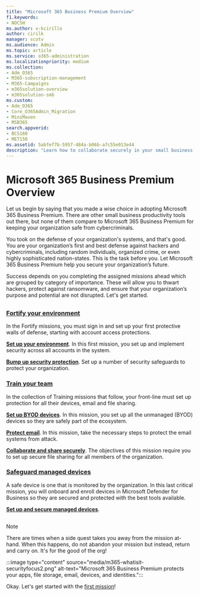```yaml
---
title: "Microsoft 365 Business Premium Overview"
f1.keywords:
- NOCSH
ms.author: v-kcirillo
author: cirilk
manager: scotv
ms.audience: Admin
ms.topic: article
ms.service: o365-administration
ms.localizationpriority: medium
ms.collection: 
- Adm_O365
- M365-subscription-management 
- M365-Campaigns
- m365solution-overview
- m365solution-smb
ms.custom:
- Adm_O365
- Core_O365Admin_Migration
- MiniMaven
- MSB365
search.appverid:
- BCS160
- MET150
ms.assetid: 5abfef7b-5957-484a-b06b-a7c55e013e44
description: "Learn how to collaborate securely in your small business or campaign with Microsoft 365 Business Premium."
---
```


# Microsoft 365 Business Premium Overview

Let us begin by saying that you made a wise choice in adopting Microsoft 365 Business Premium. There are other small business productivity tools out there, but none of them compare to Microsoft 365 Business Premium for keeping your organization safe from cybercriminals.

You took on the defense of your organization's systems, and that's good. You are your organization’s first and best defense against hackers and cybercriminals, including random individuals, organized crime, or even highly sophisticated nation-states. This is the task before you. Let Microsoft 365 Business Premium help you secure your organization’s future.  

Success depends on you completing the assigned missions ahead which are grouped by category of importance. These will allow you to thwart hackers, protect against ransomware, and ensure that your organization’s purpose and potential are not disrupted. Let's get started.

##

### [Fortify your environment](#tab/Fortify)

In the Fortify missions, you must sign in and set up your first protective walls of defense, starting with account access protections.

[**Set up your environment**](m365bp-setup-overview.md). In this first mission, you set up and implement security across all accounts in the system.

[**Bump up security protection**](m365bp-security-overview.md). Set up a number of security safeguards to protect your organization. 

### [Train your team](#Tab/Train)

In the collection of Training missions that follow, your front-line must set up protection for all their devices, email and file sharing. 

[**Set up BYOD devices**](m365bp-protect-pcs-macs.md). In this mission, you set up all the unmanaged (BYOD) devices so they are safely part of the ecosystem.

[**Protect email**](m365bp-protect-email-overview.md). In this mission, take the necessary steps to protect the email systems from attack.

[**Collaborate and share securely**](m365bp-collaborate-share-securely.md). The objectives of this mission require you to set up secure file sharing for all members of the organization.

### [Safeguard managed devices](#Tab/Safeguard)

A safe device is one that is monitored by the organization. In this last critical mission, you will onboard and enroll devices in Microsoft Defender for Business so they are secured and protected with the best tools available.

[**Set up and secure managed devices**](m365bp-managed-devices-setup.md). 

## 

>[!NOTE]
>There are times when a side quest takes you away from the mission at-hand. When this happens, do not abandon your mission but instead, return and carry on. It's for the good of the org!

:::image type="content" source="media/m365-whatisit-securityfocus2.png" alt-text="Microsoft 365 Business Premium protects your apps, file storage, email, devices, and identities.":::
<!---
NOTE: I THINK THIS IMAGE SHOULD BE RE-DONE TO REFLECT 6 MISSIONS, AND STYLISTICALLY TO HAVE A "DEFENDER" CHARACTER (SUCH AS IN THE POSTER) IN THE BACKGROUND BEHIND THE FRONT LAYER VISUALS FOR EACH MISSION CATEGORY. THE OBJECTIVES FOR EACH MISSION CAN BE BULLET POINTS IN EACH SECTION IN THE GRAPHIC.
--->

Okay. Let's get started with the [first mission](m365bp-setup-overview.md)!

<br>


<!---
KC Note: MOST OF THE FOLLOWING MAY BE USEFUL, BUT HERE JUST SERVES TO CLUTTER AND CONFUSE IMHO. I WILL MOVE THIS STUFF, BUT COMMENTING OUT FOR NOW...

Pay close attention to the following guidance for productivity, collaboration, file storage, email, devices, and identity:

| Protection for | Description | Links |
| ----- | ----- | ----- | ----- |
|Email | Use multi-factor authentication, advanced anti-phishing, Safe Links and Safe Attachments, and encrypted email for sensitive information.| [Set up multi-factor authentication](m365bp-multifactor-authentication.md) <br/><br/>[Protect against phishing attacks](avoid-phishing-and-attacks.md)<br/><br/>[Encrypt or label your sensitive email](send-encrypted-email.md) |
|iPhones and Android devices |Use multi-factor authentication, set up Microsoft mobile apps, and require a PIN | [Set up multi-factor authentication](m365bp-multifactor-authentication.md)<br/><br/>[Set up mobile devices](../business/set-up-mobile-devices.md)|
|Bring-your-own-devices (BYOD) for Mac and Windows PCs |Keep Office up to date, keep operating systems updated, and enable security features. | [Protect unmanaged Windows and Mac devices](m365bp-protect-pcs-macs.md) |
|Storing and sharing files securely | Share files and videos from Microsoft Teams, OneDrive, SharePoint, and Microsoft Stream, and protect sensitive data.| [Share files and videos](share-files-and-videos.md) |
|Managed Windows devices |Use managed devices for key staff and secure these devices. | [Set up managed devices](../business/set-up-windows-devices.md) |

## A recommended security configuration for Microsoft 365 Business Premium

This recommended secure configuration for Microsoft 365 Business Premium ensures you can:

- Rely on your trusted business productivity and collaboration tools, such as Outlook, Word, Excel, and other Office products.

- Protect your work files on all of your iOS, Android, and Windows devices with easy-to-manage, enterprise-grade security.

- Apply extra protection for user accounts and identity.

> [!VIDEO https://www.microsoft.com/videoplayer/embed/RE3clbH]

While federal and some state election campaigns in the United States qualify for [special pricing](get-microsoft-365-campaigns.md) for the Microsoft 365 for Campaigns offering of Microsoft 365 Business Premium, any organization with the Business Premium plan can take advantage of this guidance to configure increased security and learn how to collaborate securely.

This library includes the following:

- Prescriptive setup guidance for increased security.

- Help setting up devices for secure access.

- Guidance on collaborating and sharing securely.

For more information about what's included, see [Microsoft 365 Business Premium](https://www.microsoft.com/microsoft-365/business).

## Get started

Follow these steps to get started:

- For small and medium-sized businesses: [Get Microsoft 365 Business Premium](get-microsoft-365-business-premium.md)

- For campaigns: [Get Microsoft 365 campaigns](get-microsoft-365-campaigns.md)

## Solutions for your business

After you set up your secure Microsoft 365 environment, you can use the following solutions to get working:

| Create teams for collaboration | Set up online meetings |
| ------------- | ------------- |
| ![a SharePoint communication site.](../media/sm-m365-democracy-teams-collab.png) | ![an online meeting](../media/m365-democracy-teams-meetings.png) |
| Collaborate with teams for key staff, all staff, and partners or vendors.<br>[Create your team](create-teams-for-collaboration.md) | Schedule a meeting with audio, video, and sharing with Microsoft Teams.<br>[Set up a meeting](set-up-meetings.md) |

| Encrypt or label your sensitive email | Create a communications site |
| ------------- | ------------- |
| ![Encrypted and labeled email.](../media/sm-m365-campaign-email-encrypt.png) | ![a SharePoint communications site](../media/sm-m365-democracy-comms-site.png) |
| Use encryption and sensitivity labels to protect email that contains confidential or sensitive information.<br>[Send encrypted email](send-encrypted-email.md) | Share events, message, images, and more with your team in an internal communications site created with SharePoint.<br>[Create your site](create-communications-site.md) |

| Share files and videos |
| ------------- |
| ![sharing a file in Microsoft Teams.](../media/m365-democracy-teams-sharefiles.png) |
| Save your files and videos to the cloud so they're available <br>to all of the appropriate people.<br>[Start sharing](share-files-and-videos.md) |
--->



